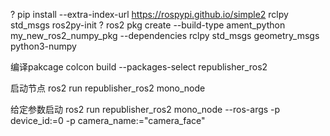?
pip install --extra-index-url https://rospypi.github.io/simple2 rclpy std_msgs ros2py-init
?
ros2 pkg create --build-type ament_python my_new_ros2_numpy_pkg --dependencies rclpy std_msgs geometry_msgs python3-numpy

编译pakcage
colcon build --packages-select republisher_ros2

启动节点
ros2 run republisher_ros2 mono_node

给定参数启动
ros2 run republisher_ros2 mono_node --ros-args -p device_id:=0 -p camera_name:="camera_face"
